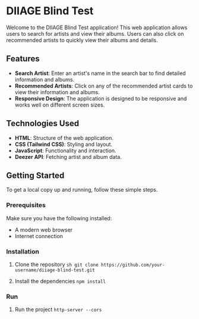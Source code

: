 # DIIAGE Blind Test

Welcome to the DIIAGE Blind Test application! This web application allows users to search for artists and view their albums. Users can also click on recommended artists to quickly view their albums and details.

## Features

- **Search Artist**: Enter an artist's name in the search bar to find detailed information and albums.
- **Recommended Artists**: Click on any of the recommended artist cards to view their information and albums.
- **Responsive Design**: The application is designed to be responsive and works well on different screen sizes.

## Technologies Used

- **HTML**: Structure of the web application.
- **CSS (Tailwind CSS)**: Styling and layout.
- **JavaScript**: Functionality and interaction.
- **Deezer API**: Fetching artist and album data.

## Getting Started

To get a local copy up and running, follow these simple steps.

### Prerequisites

Make sure you have the following installed:
- A modern web browser
- Internet connection

### Installation

1. Clone the repository
   ```sh git clone https://github.com/your-username/diiage-blind-test.git```

2. Install the dependencies
   ```npm install```
   

### Run

1. Run the project
   ```http-server --cors```
